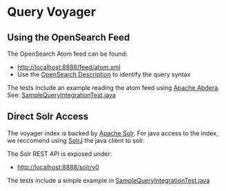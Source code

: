 Query Voyager
==============


Using the OpenSearch Feed
--------------------------

The OpenSearch Atom feed can be found:
  * [http://localhost:8888/feed/atom.xml](http://localhost:8888/feed/atom.xml)
  * Use the [OpenSearch Description](http://localhost:7777/feed/description.xml) to identify the query syntax


The tests include an example reading the atom feed using [Apache Abdera](http://abdera.apache.org/).
See: [SampleQueryIntegrationTest.java](../src/test/java/voyager/quickstart/query/SampleQueryIntegrationTest.java#L51)



Direct Solr Access
-------------------

The voyager index is backed by [Apache Solr](http://lucene.apache.org/solr/).  For java access to the 
index, we reccomend using [SolrJ](https://cwiki.apache.org/confluence/display/solr/Using+SolrJ) the java
client to solr.

The Solr REST API is exposed under:
  * [http://localhost:8888/solr/v0](http://localhost:8888/solr/v0)

The tests include a simple example in [SampleQueryIntegrationTest.java](../src/test/java/voyager/quickstart/query/SampleQueryIntegrationTest.java#L33)



